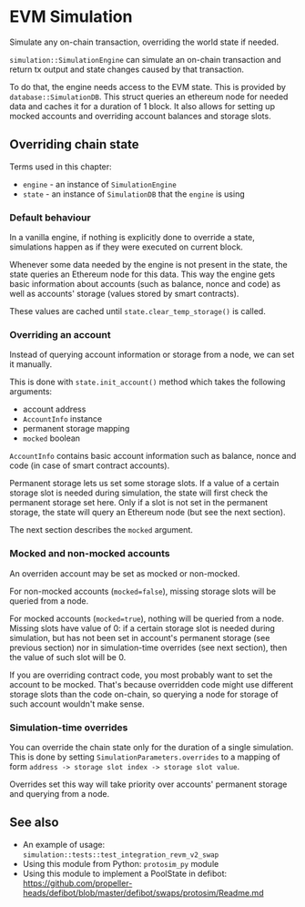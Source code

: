 # EVM Simulation

Simulate any on-chain transaction, overriding the world state if needed.

`simulation::SimulationEngine` can simulate an on-chain transaction and return tx output and state changes caused by that transaction.

To do that, the engine needs access to the EVM state. This is provided by `database::SimulationDB`. This struct queries an ethereum node for needed data and caches it for a duration of 1 block. It also allows for setting up mocked accounts and overriding account balances and storage slots.

## Overriding chain state

Terms used in this chapter:
- `engine` - an instance of `SimulationEngine`
- `state` - an instance of `SimulationDB` that the `engine` is using

### Default behaviour

In a vanilla engine, if nothing is explicitly done to override a state, simulations happen as if they were executed on current block.

Whenever some data needed by the engine is not present in the state, the state queries an Ethereum node for this data. This way the engine gets basic information about accounts (such as balance, nonce and code) as well as accounts' storage (values stored by smart contracts).

These values are cached until `state.clear_temp_storage()` is called.

### Overriding an account

Instead of querying account information or storage from a node, we can set it manually.

This is done with `state.init_account()` method which takes the following arguments:
- account address
- `AccountInfo` instance
- permanent storage mapping
- `mocked` boolean

`AccountInfo` contains basic account information such as balance, nonce and code (in case of smart contract accounts).

Permanent storage lets us set some storage slots. If a value of a certain storage slot is needed during simulation, the state will first check the permanent storage set here. Only if a slot is not set in the permanent storage, the state will query an Ethereum node (but see the next section).

The next section describes the `mocked` argument.

### Mocked and non-mocked accounts

An overriden account may be set as mocked or non-mocked.

For non-mocked accounts (`mocked=false`), missing storage slots will be queried from a node.

For mocked accounts (`mocked=true`), nothing will be queried from a node. Missing slots have value of 0: if a certain storage slot is needed during simulation, but has not been set in account's permanent storage (see previous section) nor in simulation-time overrides (see next section), then the value of such slot will be 0.

If you are overriding contract code, you most probably want to set the account to be mocked. That's because overridden code might use different storage slots than the code on-chain, so querying a node for storage of such account wouldn't make sense.

### Simulation-time overrides

You can override the chain state only for the duration of a single simulation. This is done by setting `SimulationParameters.overrides` to a mapping of form `address -> storage slot index -> storage slot value`.

Overrides set this way will take priority over accounts' permanent storage and querying from a node.


## See also
- An example of usage: `simulation::tests::test_integration_revm_v2_swap`
- Using this module from Python: `protosim_py` module
- Using this module to implement a PoolState in defibot: https://github.com/propeller-heads/defibot/blob/master/defibot/swaps/protosim/Readme.md
